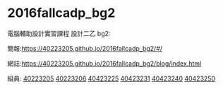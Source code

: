 # 2016fallcadp_bg2

電腦輔助設計實習課程 設計二乙  bg2:

簡報:https://40223205.github.io/2016fallcadp_bg2/#/

網誌:https://40223205.github.io/2016fallcadp_bg2/blog/index.html

組員:
<a href="https://40223205.github.io/2016fallcadp_ag03/40423105/#/">40223205</a>
<a href="https://s40223206.github.io/2016fallcadp_ag03/40423115/#/">40223206</a>
<a href="https://40423225.github.io/2016fallcadp_ag03/40423119/#/">40423225</a>
<a href="https://40423231.github.io/2016fallcadp_ag03/40423128/#/">40423231</a>
<a href="https://40423240.github.io/2016fallcadp_ag03/40423139/#/">40423240</a>
<a href="https://40423250.github.io/2016fallcadp_ag03/40423149/#/">40423250</a>

